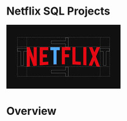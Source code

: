 # Netflix SQL Projects

![NetFlix logo](https://github.com/Deepak-Byte/SQL_Projects/blob/main/Netflix_logo.jpeg)

# Overview
